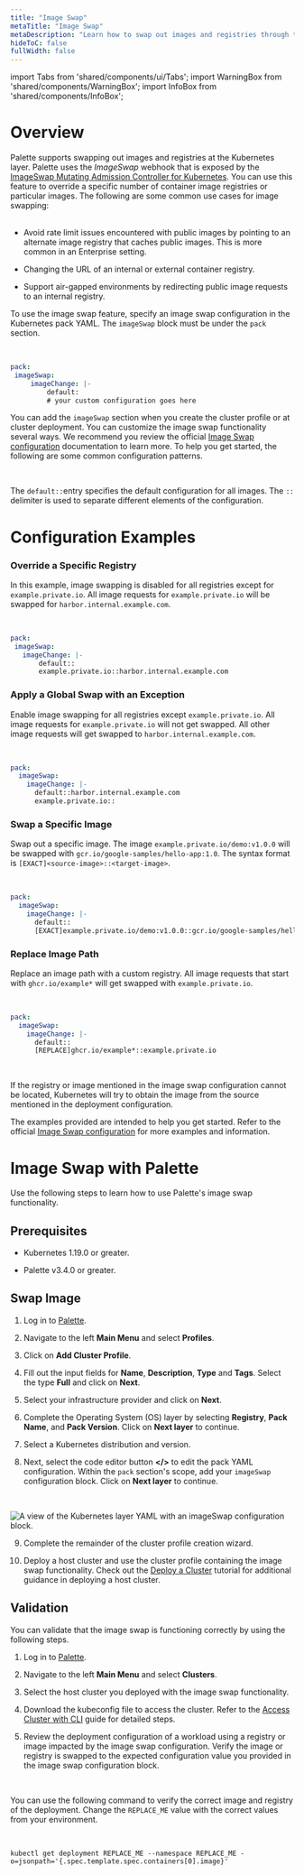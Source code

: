 ```yaml
---
title: "Image Swap"
metaTitle: "Image Swap"
metaDescription: "Learn how to swap out images and registries through the image swap webhook exposed by Palette."
hideToC: false
fullWidth: false
---
```


import Tabs from 'shared/components/ui/Tabs';
import WarningBox from 'shared/components/WarningBox';
import InfoBox from 'shared/components/InfoBox';

# Overview

Palette supports swapping out images and registries at the Kubernetes layer. Palette uses the *ImageSwap* webhook that is exposed by the [ImageSwap Mutating Admission Controller for Kubernetes](https://github.com/phenixblue/imageswap-webhook/blob/master/README.md). You can use this feature to override a specific number of container image registries or particular images. The following are some common use cases for image swapping: <br /> <br />

- Avoid rate limit issues encountered with public images by pointing to an alternate image registry that caches public images. This is more common in an Enterprise setting.


- Changing the URL of an internal or external container registry.


- Support air-gapped environments by redirecting public image requests to an internal registry.
 

 To use the image swap feature, specify an image swap configuration in the Kubernetes pack YAML. The `imageSwap` block must be under the `pack` section.

 <br />

 ```yaml
 pack:
  imageSwap:
      imageChange: |-
          default:
          # your custom configuration goes here
 ```


 You can add the `imageSwap` section when you create the cluster profile or at cluster deployment. You can customize the image swap functionality several ways. We recommend you review the official [Image Swap configuration](https://github.com/phenixblue/imageswap-webhook/blob/master/README.md#configuration) documentation to learn more. To help you get started, the following are some common configuration patterns.

  <br />

  <InfoBox>

  The `default::`entry specifies the default configuration for all images. The `::` delimiter is used to separate different elements of the configuration.

  </InfoBox>

 # Configuration Examples

 ### Override a Specific Registry

 In this example, image swapping is disabled for all registries except for `example.private.io`. All image requests for `example.private.io` will be swapped for `harbor.internal.example.com`.

 <br />

 ```yaml
 pack:
  imageSwap:
    imageChange: |-
        default::
        example.private.io::harbor.internal.example.com
 ```

### Apply a Global Swap with an Exception

Enable image swapping for all registries except `example.private.io`. All image requests for `example.private.io` will not get swapped. All other image requests will get swapped to `harbor.internal.example.com`.

<br />

```yaml
pack:
  imageSwap:
    imageChange: |-
      default::harbor.internal.example.com
      example.private.io::
```

### Swap a Specific Image

Swap out a specific image. The image `example.private.io/demo:v1.0.0` will be swapped with `gcr.io/google-samples/hello-app:1.0`. The syntax format is `[EXACT]<source-image>::<target-image>`.

<br />


```yaml
pack:
  imageSwap:
    imageChange: |-
      default::
      [EXACT]example.private.io/demo:v1.0.0::gcr.io/google-samples/hello-app:1.0
```


### Replace Image Path


Replace an image path with a custom registry. All image requests that start with `ghcr.io/example*` will get swapped with `example.private.io`.

<br />


```yaml
pack:
  imageSwap:
    imageChange: |-
      default::
      [REPLACE]ghcr.io/example*::example.private.io
``` 


<br />


<InfoBox>

 If the registry or image mentioned in the image swap configuration cannot be located, Kubernetes will try to obtain the image from the source mentioned in the deployment configuration.

</InfoBox>


The examples provided are intended to help you get started. Refer to the official [Image Swap configuration](https://github.com/phenixblue/imageswap-webhook/blob/master/README.md#configuration) for more examples and information.


# Image Swap with Palette

Use the following steps to learn how to use Palette's image swap functionality.

## Prerequisites

* Kubernetes 1.19.0 or greater.


* Palette v3.4.0 or greater.


## Swap Image

1. Log in to [Palette](https://console.spectrocloud.com).


2. Navigate to the left **Main Menu** and select **Profiles**.


3. Click on **Add Cluster Profile**.


4. Fill out the input fields for **Name**, **Description**, **Type** and **Tags**. Select the type **Full** and click on **Next**.


5. Select your infrastructure provider and click on **Next**.


6. Complete the Operating System (OS) layer by selecting **Registry**, **Pack Name**, and **Pack Version**. Click on **Next layer** to continue.


7. Select a Kubernetes distribution and version.


8. Next, select the code editor button **</\>** to edit the pack YAML configuration. Within the `pack` section's scope, add your `imageSwap` configuration block. Click on **Next layer** to continue.

  <br />

  ![A view of the Kubernetes layer YAML with an imageSwap configuration block.](/clusters_cluster-management_image-swap_kubernetes-layer-yaml.png)




9. Complete the remainder of the cluster profile creation wizard. 



10. Deploy a host cluster and use the cluster profile containing the image swap functionality. Check out the [Deploy a Cluster](/clusters/public-cloud/deploy-k8s-cluster) tutorial for additional guidance in deploying a host cluster.


## Validation

You can validate that the image swap is functioning correctly by using the following steps.


1. Log in to [Palette](https://console.spectrocloud.com).


2. Navigate to the left **Main Menu** and select **Clusters**.


3. Select the host cluster you deployed with the image swap functionality.


4. Download the kubeconfig file to access the cluster. Refer to the [Access Cluster with CLI](/clusters/cluster-management/palette-webctl) guide for detailed steps.


5. Review the deployment configuration of a workload using a registry or image impacted by the image swap configuration. Verify the image or registry is swapped to the expected configuration value you provided in the image swap configuration block.  

  <br />

  You can use the following command to verify the correct image and registry of the deployment. Change the `REPLACE_ME` value with the correct values from your environment.

  <br />

  ```shell
  kubectl get deployment REPLACE_ME --namespace REPLACE_ME -o=jsonpath='{.spec.template.spec.containers[0].image}'
  ```

<br />